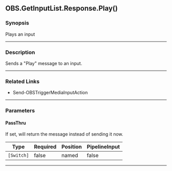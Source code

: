 OBS.GetInputList.Response.Play()
--------------------------------




### Synopsis
Plays an input



---


### Description

Sends a "Play" message to an input.



---


### Related Links
* Send-OBSTriggerMediaInputAction





---


### Parameters
#### **PassThru**

If set, will return the message instead of sending it now.






|Type      |Required|Position|PipelineInput|
|----------|--------|--------|-------------|
|`[Switch]`|false   |named   |false        |





---

